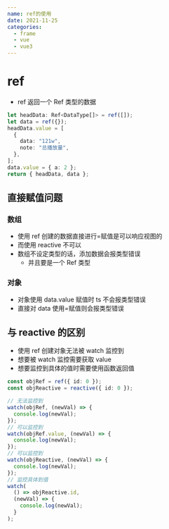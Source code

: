 ```yaml
---
name: ref的使用
date: 2021-11-25
categories:
  - frame
  - vue
  - vue3
---
```


# ref

- ref 返回一个 Ref 类型的数据

```ts
let headData: Ref<DataType[]> = ref([]);
let data = ref({});
headData.value = [
  {
    data: "121w",
    note: "总播放量",
  },
];
data.value = { a: 2 };
return { headData, data };
```

## 直接赋值问题

### 数组

- 使用 ref 创建的数据直接进行=赋值是可以响应视图的
- 而使用 reactive 不可以
- 数组不设定类型的话，添加数据会报类型错误
  - 并且要是一个 Ref 类型

### 对象

- 对象使用 data.value 赋值时 ts 不会报类型错误
- 直接对 data 使用=赋值则会报类型错误

## 与 reactive 的区别

- 使用 ref 创建对象无法被 watch 监控到
- 想要被 watch 监控需要获取 value
- 想要监控到具体的值时需要使用函数返回值

```ts
const objRef = ref({ id: 0 });
const objReactive = reactive({ id: 0 });

// 无法监控到
watch(objRef, (newVal) => {
  console.log(newVal);
});
// 可以监控到
watch(objRef.value, (newVal) => {
  console.log(newVal);
});
// 可以监控到
watch(objReactive, (newVal) => {
  console.log(newVal);
});
// 监控具体到值
watch(
  () => objReactive.id,
  (newVal) => {
    console.log(newVal);
  }
);
```
